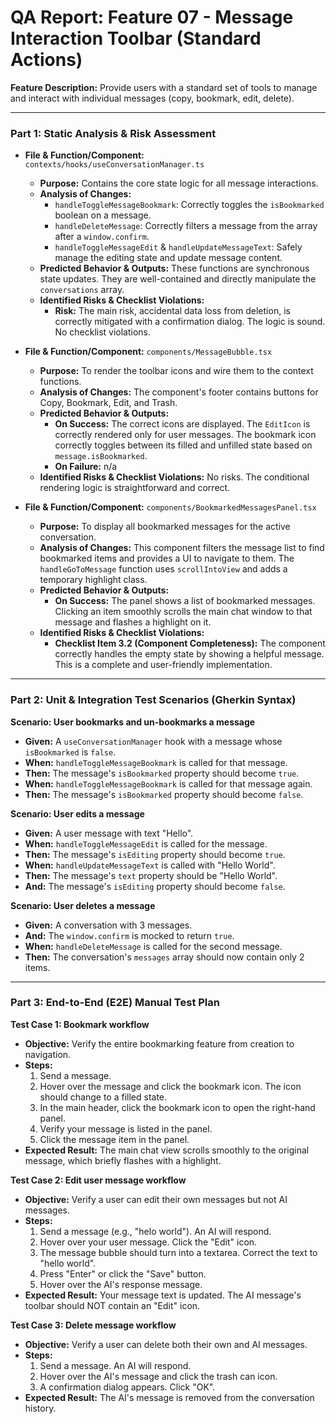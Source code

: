 
# QA Report: Feature 07 - Message Interaction Toolbar (Standard Actions)

**Feature Description:** Provide users with a standard set of tools to manage and interact with individual messages (copy, bookmark, edit, delete).

---

### **Part 1: Static Analysis & Risk Assessment**

*   **File & Function/Component:** `contexts/hooks/useConversationManager.ts`
    *   **Purpose:** Contains the core state logic for all message interactions.
    *   **Analysis of Changes:**
        *   `handleToggleMessageBookmark`: Correctly toggles the `isBookmarked` boolean on a message.
        *   `handleDeleteMessage`: Correctly filters a message from the array after a `window.confirm`.
        *   `handleToggleMessageEdit` & `handleUpdateMessageText`: Safely manage the editing state and update message content.
    *   **Predicted Behavior & Outputs:** These functions are synchronous state updates. They are well-contained and directly manipulate the `conversations` array.
    *   **Identified Risks & Checklist Violations:**
        *   **Risk:** The main risk, accidental data loss from deletion, is correctly mitigated with a confirmation dialog. The logic is sound. No checklist violations.

*   **File & Function/Component:** `components/MessageBubble.tsx`
    *   **Purpose:** To render the toolbar icons and wire them to the context functions.
    *   **Analysis of Changes:** The component's footer contains buttons for Copy, Bookmark, Edit, and Trash.
    *   **Predicted Behavior & Outputs:**
        *   **On Success:** The correct icons are displayed. The `EditIcon` is correctly rendered only for user messages. The bookmark icon correctly toggles between its filled and unfilled state based on `message.isBookmarked`.
        *   **On Failure:** n/a
    *   **Identified Risks & Checklist Violations:** No risks. The conditional rendering logic is straightforward and correct.

*   **File & Function/Component:** `components/BookmarkedMessagesPanel.tsx`
    *   **Purpose:** To display all bookmarked messages for the active conversation.
    *   **Analysis of Changes:** This component filters the message list to find bookmarked items and provides a UI to navigate to them. The `handleGoToMessage` function uses `scrollIntoView` and adds a temporary highlight class.
    *   **Predicted Behavior & Outputs:**
        *   **On Success:** The panel shows a list of bookmarked messages. Clicking an item smoothly scrolls the main chat window to that message and flashes a highlight on it.
    *   **Identified Risks & Checklist Violations:**
        *   **Checklist Item 3.2 (Component Completeness):** The component correctly handles the empty state by showing a helpful message. This is a complete and user-friendly implementation.

---

### **Part 2: Unit & Integration Test Scenarios (Gherkin Syntax)**

**Scenario: User bookmarks and un-bookmarks a message**
*   **Given:** A `useConversationManager` hook with a message whose `isBookmarked` is `false`.
*   **When:** `handleToggleMessageBookmark` is called for that message.
*   **Then:** The message's `isBookmarked` property should become `true`.
*   **When:** `handleToggleMessageBookmark` is called for that message again.
*   **Then:** The message's `isBookmarked` property should become `false`.

**Scenario: User edits a message**
*   **Given:** A user message with text "Hello".
*   **When:** `handleToggleMessageEdit` is called for the message.
*   **Then:** The message's `isEditing` property should become `true`.
*   **When:** `handleUpdateMessageText` is called with "Hello World".
*   **Then:** The message's `text` property should be "Hello World".
*   **And:** The message's `isEditing` property should become `false`.

**Scenario: User deletes a message**
*   **Given:** A conversation with 3 messages.
*   **And:** The `window.confirm` is mocked to return `true`.
*   **When:** `handleDeleteMessage` is called for the second message.
*   **Then:** The conversation's `messages` array should now contain only 2 items.

---

### **Part 3: End-to-End (E2E) Manual Test Plan**

**Test Case 1: Bookmark workflow**
*   **Objective:** Verify the entire bookmarking feature from creation to navigation.
*   **Steps:**
    1.  Send a message.
    2.  Hover over the message and click the bookmark icon. The icon should change to a filled state.
    3.  In the main header, click the bookmark icon to open the right-hand panel.
    4.  Verify your message is listed in the panel.
    5.  Click the message item in the panel.
*   **Expected Result:** The main chat view scrolls smoothly to the original message, which briefly flashes with a highlight.

**Test Case 2: Edit user message workflow**
*   **Objective:** Verify a user can edit their own messages but not AI messages.
*   **Steps:**
    1.  Send a message (e.g., "helo world"). An AI will respond.
    2.  Hover over your user message. Click the "Edit" icon.
    3.  The message bubble should turn into a textarea. Correct the text to "hello world".
    4.  Press "Enter" or click the "Save" button.
    5.  Hover over the AI's response message.
*   **Expected Result:** Your message text is updated. The AI message's toolbar should NOT contain an "Edit" icon.

**Test Case 3: Delete message workflow**
*   **Objective:** Verify a user can delete both their own and AI messages.
*   **Steps:**
    1.  Send a message. An AI will respond.
    2.  Hover over the AI's message and click the trash can icon.
    3.  A confirmation dialog appears. Click "OK".
*   **Expected Result:** The AI's message is removed from the conversation history.
